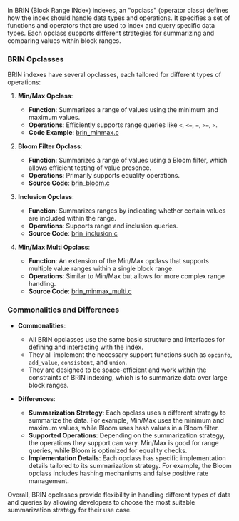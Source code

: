 In BRIN (Block Range INdex) indexes, an "opclass" (operator class) defines how the index should handle data types and operations. It specifies a set of functions and operators that are used to index and query specific data types. Each opclass supports different strategies for summarizing and comparing values within block ranges.

### BRIN Opclasses
BRIN indexes have several opclasses, each tailored for different types of operations:

1. **Min/Max Opclass**:
   - **Function**: Summarizes a range of values using the minimum and maximum values.
   - **Operations**: Efficiently supports range queries like `<`, `<=`, `=`, `>=`, `>`.
   - **Code Example**: [brin_minmax.c](https://github.com/postgres/postgres/blob/master/src/backend/access/brin/brin_minmax.c)

2. **Bloom Filter Opclass**:
   - **Function**: Summarizes a range of values using a Bloom filter, which allows efficient testing of value presence.
   - **Operations**: Primarily supports equality operations.
   - **Source Code**: [brin_bloom.c](https://github.com/postgres/postgres/blob/master/src/backend/access/brin/brin_bloom.c)

3. **Inclusion Opclass**:
   - **Function**: Summarizes ranges by indicating whether certain values are included within the range.
   - **Operations**: Supports range and inclusion queries.
   - **Source Code**: [brin_inclusion.c](https://github.com/postgres/postgres/blob/master/src/backend/access/brin/brin_inclusion.c)

4. **Min/Max Multi Opclass**:
   - **Function**: An extension of the Min/Max opclass that supports multiple value ranges within a single block range.
   - **Operations**: Similar to Min/Max but allows for more complex range handling.
   - **Source Code**: [brin_minmax_multi.c](https://github.com/postgres/postgres/blob/master/src/backend/access/brin/brin_minmax_multi.c)

### Commonalities and Differences
- **Commonalities**:
  - All BRIN opclasses use the same basic structure and interfaces for defining and interacting with the index.
  - They all implement the necessary support functions such as `opcinfo`, `add_value`, `consistent`, and `union`.
  - They are designed to be space-efficient and work within the constraints of BRIN indexing, which is to summarize data over large block ranges.

- **Differences**:
  - **Summarization Strategy**: Each opclass uses a different strategy to summarize the data. For example, Min/Max uses the minimum and maximum values, while Bloom uses hash values in a Bloom filter.
  - **Supported Operations**: Depending on the summarization strategy, the operations they support can vary. Min/Max is good for range queries, while Bloom is optimized for equality checks.
  - **Implementation Details**: Each opclass has specific implementation details tailored to its summarization strategy. For example, the Bloom opclass includes hashing mechanisms and false positive rate management.

Overall, BRIN opclasses provide flexibility in handling different types of data and queries by allowing developers to choose the most suitable summarization strategy for their use case.

